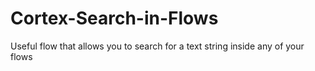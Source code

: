 # Cortex-Search-in-Flows
Useful flow that allows you to search for a text string inside any of your flows

